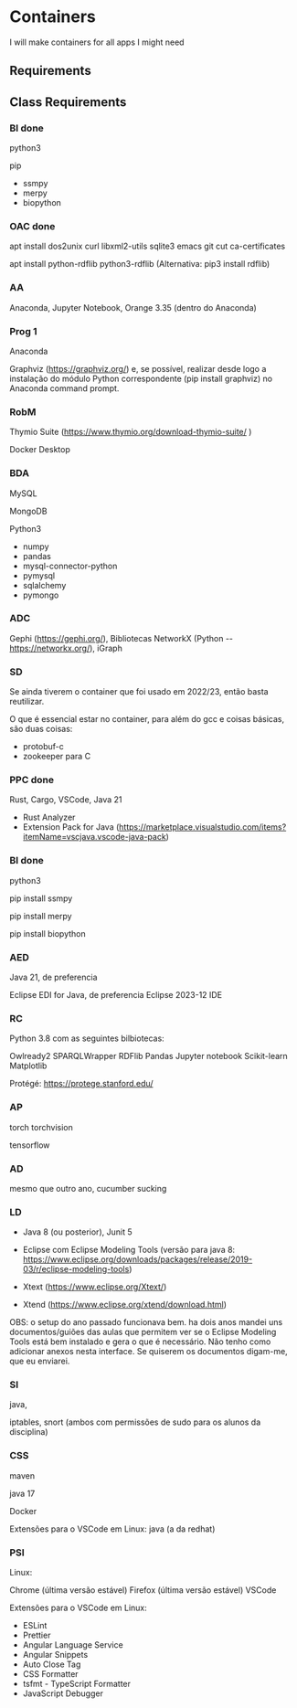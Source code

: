 # Containers


I will make containers for all apps I might need


## Requirements



## Class Requirements

### BI done

python3

pip
- ssmpy
- merpy
- biopython

### OAC done


apt install dos2unix curl libxml2-utils sqlite3 emacs git cut ca-certificates

apt install python-rdflib python3-rdflib (Alternativa: pip3 install rdflib)

### AA

Anaconda, Jupyter Notebook, Orange 3.35 (dentro do Anaconda)

### Prog 1 	

Anaconda

Graphviz (https://graphviz.org/) e, se possível, realizar desde logo a instalação do módulo Python correspondente (pip install graphviz) no Anaconda command prompt.

### RobM

Thymio Suite (https://www.thymio.org/download-thymio-suite/ )

Docker Desktop

### BDA


MySQL

MongoDB

Python3
- numpy
- pandas
- mysql-connector-python
- pymysql
- sqlalchemy
- pymongo
    
### ADC

Gephi (https://gephi.org/), Bibliotecas NetworkX (Python -- https://networkx.org/), iGraph

### SD

Se ainda tiverem o container que foi usado em 2022/23, então basta reutilizar.

O que é essencial estar no container, para além do gcc e coisas básicas, são duas coisas:
- protobuf-c
- zookeeper para C

### PPC done



Rust, Cargo, VSCode, Java 21
- Rust Analyzer
- Extension Pack for Java (https://marketplace.visualstudio.com/items?itemName=vscjava.vscode-java-pack) 


### BI done

python3

pip install ssmpy

pip install merpy

pip install biopython


### AED

Java 21, de preferencia

Eclipse EDI for Java, de preferencia Eclipse 2023-12 IDE


### RC

Python 3.8 com as seguintes bilbiotecas: 

Owlready2
SPARQLWrapper
RDFlib
Pandas
Jupyter notebook
Scikit-learn
Matplotlib

Protégé: https://protege.stanford.edu/

### AP

torch torchvision

tensorflow

### AD

mesmo que outro ano, cucumber sucking

### LD

- Java 8 (ou posterior), Junit 5

- Eclipse com Eclipse Modeling Tools (versão para java 8: https://www.eclipse.org/downloads/packages/release/2019-03/r/eclipse-modeling-tools)

- Xtext (https://www.eclipse.org/Xtext/)

- Xtend (https://www.eclipse.org/xtend/download.html)

OBS: o setup do ano passado funcionava bem. ha dois anos mandei uns documentos/guiões das aulas que permitem ver se o Eclipse Modeling Tools está bem instalado e gera o que é necessário. Não tenho como adicionar anexos nesta interface. Se quiserem os documentos digam-me, que eu enviarei.

### SI

java, 

iptables, snort (ambos com permissões de sudo para os alunos da disciplina)


### CSS	

maven

java 17

Docker

Extensões para o VSCode em Linux: 	java (a da redhat) 

### PSI

Linux: 	

Chrome (última versão estável)
Firefox (última versão estável)
VSCode


Extensões para o VSCode em Linux: 	
- ESLint
- Prettier
- Angular Language Service
- Angular Snippets
- Auto Close Tag
- CSS Formatter
- tsfmt - TypeScript Formatter
- JavaScript Debugger	
